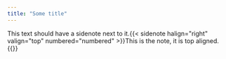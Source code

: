 ```yaml
---
title: "Some title"
---
```



This text should have a sidenote next to it.{{< sidenote halign="right" valign="top" numbered="numbered" >}}This is the note, it is top aligned.{{</sidenote>}}
